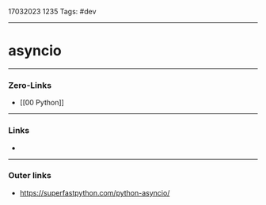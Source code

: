 17032023 1235
Tags: #dev

---
# asyncio

---
### Zero-Links
- [[00 Python]]

---
### Links
- 

---
### Outer links
- https://superfastpython.com/python-asyncio/